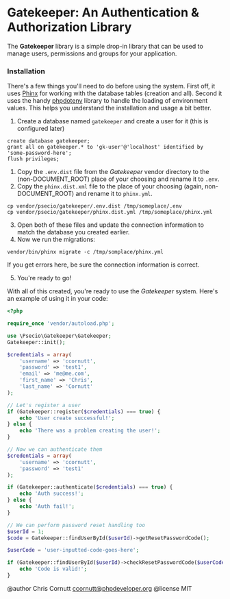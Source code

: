 Gatekeeper: An Authentication & Authorization Library
==========

The **Gatekeeper** library is a simple drop-in library that can be used to manage users, permissions and groups for
your application.

### Installation

There's a few things you'll need to do before using the system. First off, it uses [Phinx](https://phinx.org) for working
with the database tables (creation and all). Second it uses the handy [phpdotenv](https://github.com/vlucas/phpdotenv) library
to handle the loading of environment values. This helps you understand the installation and usage a bit better.

1. Create a database named `gatekeeper` and create a user for it (this is configured later)

```
create database gatekeeper;
grant all on gatekeeper.* to 'gk-user'@'localhost' identified by 'some-password-here';
flush privileges;
```

1. Copy the `.env.dist` file from the *Gatekeeper* vendor directory to the (non-DOCUMENT_ROOT) place of your choosing and rename it to `.env`.
2. Copy the `phinx.dist.xml` file to the place of your choosing (again, non-DOCUMENT_ROOT) and rename it to `phinx.yml`.

```
cp vendor/psecio/gatekeeper/.env.dist /tmp/someplace/.env
cp vendor/psecio/gatekeeper/phinx.dist.yml /tmp/someplace/phinx.yml
```

3. Open both of these files and update the connection information to match the database you created earlier.
4. Now we run the migrations:

```
vendor/bin/phinx migrate -c /tmp/somplace/phinx.yml
```

If you get errors here, be sure the connection information is correct.

5. You're ready to go!

With all of this created, you're ready to use the *Gatekeeper* system. Here's an example of using it in your code:

```php
<?php

require_once 'vendor/autoload.php';

use \Psecio\Gatekeeper\Gatekeeper;
Gatekeeper::init();

$credentials = array(
    'username' => 'ccornutt',
    'password' => 'test1',
    'email' => 'me@me.com',
    'first_name' => 'Chris',
    'last_name' => 'Cornutt'
);

// Let's register a user
if (Gatekeeper::register($credentials) === true) {
    echo 'User create successful!';
} else {
    echo 'There was a problem creating the user!';
}

// Now we can authenticate them
$credentials = array(
    'username' => 'ccornutt',
    'password' => 'test1'
);

if (Gatekeeper::authenticate($credentials) === true) {
    echo 'Auth success!';
} else {
    echo 'Auth fail!';
}

// We can perform password reset handling too
$userId = 1;
$code = Gatekeeper::findUserById($userId)->getResetPasswordCode();

$userCode = 'user-inputted-code-goes-here';

if (Gatekeeper::findUserById($userId)->checkResetPasswordCode($userCode) === true) {
    echo 'Code is valid!';
}

```

@author Chris Cornutt <ccornutt@phpdeveloper.org>
@license MIT
